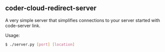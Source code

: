 ## coder-cloud-redirect-server

A very simple server that simplifies connections to your server started with code-server link.

Usage:
```sh
$ ./server.py [port] [location]